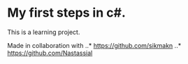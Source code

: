 # My first steps in c#.

This is a learning project.

Made in collaboration with
..* https://github.com/sikmakn
..* https://github.com/Nastassial